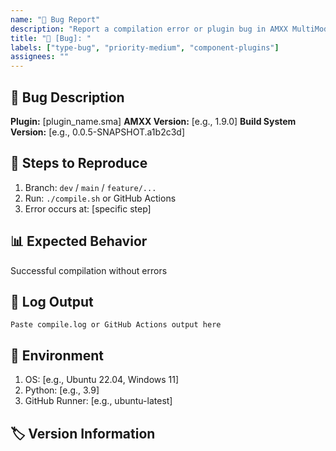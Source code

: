 ```yaml
---
name: "🐛 Bug Report"
description: "Report a compilation error or plugin bug in AMXX MultiMod system"
title: "🐛 [Bug]: "
labels: ["type-bug", "priority-medium", "component-plugins"]
assignees: ""
---
```


## 🐛 Bug Description
**Plugin:** [plugin_name.sma]
**AMXX Version:** [e.g., 1.9.0]
**Build System Version:** [e.g., 0.0.5-SNAPSHOT.a1b2c3d]

## 🔧 Steps to Reproduce
1. Branch: `dev` / `main` / `feature/...`
2. Run: `./compile.sh` or GitHub Actions
3. Error occurs at: [specific step]

## 📊 Expected Behavior
Successful compilation without errors

## 📝 Log Output
```log
Paste compile.log or GitHub Actions output here
```
## 🔧 Environment
1. OS: [e.g., Ubuntu 22.04, Windows 11]
2. Python: [e.g., 3.9]
3. GitHub Runner: [e.g., ubuntu-latest]

## 🏷️ Version Information
<!-- Run and paste output of: python3 update_version.py info -->